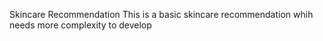 Skincare Recommendation
This is a basic skincare recommendation whih needs more complexity to develop 
